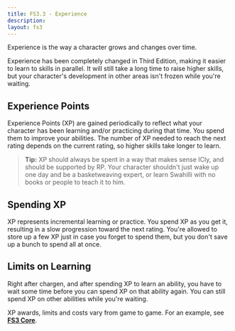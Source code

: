 ```yaml
---
title: FS3.3 - Experience
description: 
layout: fs3
---
```


Experience is the way a character grows and changes over time.  

Experience has been completely changed in Third Edition, making it easier to learn to skills in parallel.  It will still take a long time to raise higher skills, but your character's development in other areas isn't frozen while you're waiting.

## Experience Points

Experience Points (XP) are gained periodically to reflect what your character has been learning and/or practicing during that time.  You spend them to improve your abilities.  The number of XP needed to reach the next rating depends on the current rating, so higher skills take longer to learn.

> <i class="fa fa-cubes" aria-hidden="true"></i> **Tip:**  XP should always be spent in a way that makes sense ICly, and should be supported by RP.  Your character shouldn't just wake up one day and be a basketweaving expert, or learn Swahilli with no books or people to teach it to him.

## Spending XP

XP represents incremental learning or practice.  You spend XP as you get it, resulting in a slow progression toward the next rating.  You're allowed to store up a few XP just in case you forget to spend them, but you don't save up a bunch to spend all at once.

## Limits on Learning

Right after chargen, and after spending XP to learn an ability, you have to wait some time before you can spend XP on that ability again.  You can still spend XP on other abilities while you're waiting.

XP awards, limits and costs vary from game to game.  For an example, see **[FS3 Core](/fs3/fs3-3/core.html)**.
